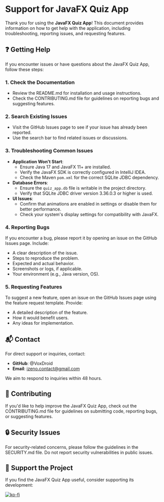 # Support for JavaFX Quiz App

Thank you for using the **JavaFX Quiz App**! This document provides information on how to get help with the application, including troubleshooting, reporting issues, and requesting features.

## ❓ Getting Help

If you encounter issues or have questions about the JavaFX Quiz App, follow these steps:

### 1. Check the Documentation

- Review the README.md for installation and usage instructions.
- Check the CONTRIBUTING.md file for guidelines on reporting bugs and suggesting features.

### 2. Search Existing Issues

- Visit the GitHub Issues page to see if your issue has already been reported.
- Use the search bar to find related issues or discussions.

### 3. Troubleshooting Common Issues

- **Application Won't Start**:
  - Ensure Java 17 and JavaFX 11+ are installed.
  - Verify the JavaFX SDK is correctly configured in IntelliJ IDEA.
  - Check the Maven `pom.xml` for the correct SQLite JDBC dependency.
- **Database Errors**:
  - Ensure the `quiz_app.db` file is writable in the project directory.
  - Verify that SQLite JDBC driver version 3.36.0.3 or higher is used.
- **UI Issues**:
  - Confirm that animations are enabled in settings or disable them for better performance.
  - Check your system's display settings for compatibility with JavaFX.

### 4. Reporting Bugs

If you encounter a bug, please report it by opening an issue on the GitHub Issues page. Include:

- A clear description of the issue.
- Steps to reproduce the problem.
- Expected and actual behavior.
- Screenshots or logs, if applicable.
- Your environment (e.g., Java version, OS).

### 5. Requesting Features

To suggest a new feature, open an issue on the GitHub Issues page using the feature request template. Provide:

- A detailed description of the feature.
- How it would benefit users.
- Any ideas for implementation.

## 📬 Contact

For direct support or inquiries, contact:

- **GitHub**: @VoxDroid
- **Email**: izeno.contact@gmail.com

We aim to respond to inquiries within 48 hours.

## 🤝 Contributing

If you'd like to help improve the JavaFX Quiz App, check out the CONTRIBUTING.md file for guidelines on submitting code, reporting bugs, or suggesting features.

## 🔒 Security Issues

For security-related concerns, please follow the guidelines in the SECURITY.md file. Do not report security vulnerabilities in public issues.

## 🙏 Support the Project

If you find the JavaFX Quiz App useful, consider supporting its development:
<p>
  <a href="https://ko-fi.com/O4O6LO7Q1" target="_blank">
    <img src="https://ko-fi.com/img/githubbutton_sm.svg" alt="ko-fi" style="border: 0;">
  </a>
</p>